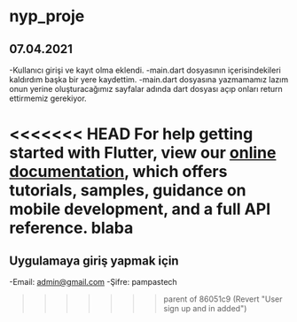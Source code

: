 # nyp_proje

## 07.04.2021
-Kullanıcı girişi ve kayıt olma eklendi.
-main.dart dosyasının içerisindekileri kaldırdım başka bir yere kaydettim.
-main.dart dosyasına yazmamamız lazım onun yerine oluşturacağımız sayfalar adında dart dosyası açıp onları return ettirmemiz gerekiyor.

<<<<<<< HEAD
For help getting started with Flutter, view our
[online documentation](https://flutter.dev/docs), which offers tutorials,
samples, guidance on mobile development, and a full API reference.
blaba
=======
## Uygulamaya giriş yapmak için
-Email: admin@gmail.com
-Şifre: pampastech
>>>>>>> parent of 86051c9 (Revert "User sign up and in added")
